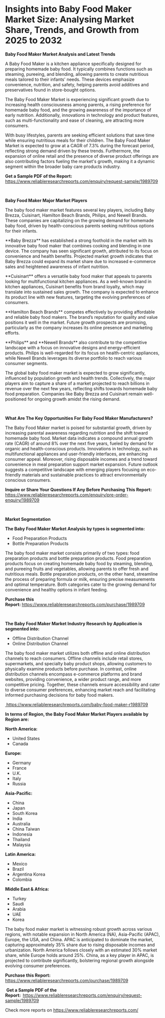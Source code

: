 <p><h1>Insights into Baby Food Maker Market Size: Analysing Market Share, Trends, and Growth from 2025 to 2032</h1></p><p><strong>Baby Food Maker Market Analysis and Latest Trends</strong></p>
<p><p>A Baby Food Maker is a kitchen appliance specifically designed for preparing homemade baby food. It typically combines functions such as steaming, pureeing, and blending, allowing parents to create nutritious meals tailored to their infants' needs. These devices emphasize convenience, nutrition, and safety, helping parents avoid additives and preservatives found in store-bought options.</p><p>The Baby Food Maker Market is experiencing significant growth due to increasing health consciousness among parents, a rising preference for homemade baby food, and the growing awareness of the importance of early nutrition. Additionally, innovations in technology and product features, such as multi-functionality and ease of cleaning, are attracting more consumers.</p><p>With busy lifestyles, parents are seeking efficient solutions that save time while ensuring nutritious meals for their children. The Baby Food Maker Market is expected to grow at a CAGR of 7.3% during the forecast period, reflecting strong demand driven by these trends. Furthermore, the expansion of online retail and the presence of diverse product offerings are also contributing factors fueling the market's growth, making it a dynamic segment within the broader baby care products industry.</p></p>
<p><strong>Get a Sample PDF of the Report:&nbsp;</strong> <a href="https://www.reliableresearchreports.com/enquiry/request-sample/1989709?utm_campaign=2307&utm_medium=2&utm_source=Github&utm_content=ia&utm_term=10022025&utm_id=baby-food-maker">https://www.reliableresearchreports.com/enquiry/request-sample/1989709</a></p>
<p>&nbsp;</p>
<p><strong>Baby Food Maker Major Market Players</strong></p>
<p><p>The baby food maker market features several key players, including Baby Brezza, Cuisinart, Hamilton Beach Brands, Philips, and Newell Brands. These companies are capitalizing on the growing demand for homemade baby food, driven by health-conscious parents seeking nutritious options for their infants.</p><p>**Baby Brezza** has established a strong foothold in the market with its innovative baby food maker that combines cooking and blending in one device. The company has seen significant growth, attributed to its focus on convenience and health benefits. Projected market growth indicates that Baby Brezza could expand its market share due to increased e-commerce sales and heightened awareness of infant nutrition.</p><p>**Cuisinart** offers a versatile baby food maker that appeals to parents looking for multifunctional kitchen appliances. As a well-known brand in kitchen appliances, Cuisinart benefits from brand loyalty, which may translate into sustained sales growth. The company is expected to enhance its product line with new features, targeting the evolving preferences of consumers.</p><p>**Hamilton Beach Brands** competes effectively by providing affordable and reliable baby food makers. The brand’s reputation for quality and value positions it well in the market. Future growth prospects are promising, particularly as the company increases its online presence and marketing efforts.</p><p>**Philips** and **Newell Brands** also contribute to the competitive landscape with a focus on innovative designs and energy-efficient products. Philips is well-regarded for its focus on health-centric appliances, while Newell Brands leverages its diverse portfolio to reach various consumer segments.</p><p>The global baby food maker market is expected to grow significantly, influenced by population growth and health trends. Collectively, the major players aim to capture a share of a market projected to reach billions in revenue over the next few years, reflecting shifts towards homemade baby food preparation. Companies like Baby Brezza and Cuisinart remain well-positioned for ongoing growth amidst the rising demand.</p></p>
<p>&nbsp;</p>
<p><strong>What Are The Key Opportunities For Baby Food Maker Manufacturers?</strong></p>
<p><p>The Baby Food Maker market is poised for substantial growth, driven by increasing parental awareness regarding nutrition and the shift toward homemade baby food. Market data indicates a compound annual growth rate (CAGR) of around 8% over the next five years, fueled by demand for organic and health-conscious products. Innovations in technology, such as multifunctional appliances and user-friendly interfaces, are enhancing consumer appeal. Moreover, rising disposable incomes and a trend toward convenience in meal preparation support market expansion. Future outlook suggests a competitive landscape with emerging players focusing on eco-friendly materials and sustainable practices to attract environmentally conscious consumers.</p></p>
<p><strong>Inquire or Share Your Questions If Any Before Purchasing This Report:</strong> <a href="https://www.reliableresearchreports.com/enquiry/pre-order-enquiry/1989709?utm_campaign=2307&utm_medium=2&utm_source=Github&utm_content=ia&utm_term=10022025&utm_id=baby-food-maker">https://www.reliableresearchreports.com/enquiry/pre-order-enquiry/1989709</a></p>
<p>&nbsp;</p>
<p><strong>Market Segmentation</strong></p>
<p><strong>The Baby Food Maker Market Analysis by types is segmented into:</strong></p>
<p><ul><li>Food Preparation Products</li><li>Bottle Preparation Products</li></ul></p>
<p><p>The baby food maker market consists primarily of two types: food preparation products and bottle preparation products. Food preparation products focus on creating homemade baby food by steaming, blending, and pureeing fruits and vegetables, allowing parents to offer fresh and nutritious meals. Bottle preparation products, on the other hand, streamline the process of preparing formula or milk, ensuring precise measurements and optimal temperature. Both categories cater to the growing demand for convenience and healthy options in infant feeding.</p></p>
<p><strong>Purchase this Report:&nbsp;</strong><a href="https://www.reliableresearchreports.com/purchase/1989709?utm_campaign=2307&utm_medium=2&utm_source=Github&utm_content=ia&utm_term=10022025&utm_id=baby-food-maker">https://www.reliableresearchreports.com/purchase/1989709</a></p>
<p>&nbsp;</p>
<p><strong>The Baby Food Maker Market Industry Research by Application is segmented into:</strong></p>
<p><ul><li>Offline Distribution Channel</li><li>Online Distribution Channel</li></ul></p>
<p><p>The baby food maker market utilizes both offline and online distribution channels to reach consumers. Offline channels include retail stores, supermarkets, and specialty baby product shops, allowing customers to physically examine products before purchase. In contrast, online distribution channels encompass e-commerce platforms and brand websites, providing convenience, a wider product range, and more competitive pricing. Together, these channels ensure accessibility and cater to diverse consumer preferences, enhancing market reach and facilitating informed purchasing decisions for baby food makers.</p></p>
<p><a href="https://www.reliableresearchreports.com/baby-food-maker-r1989709?utm_campaign=2307&utm_medium=2&utm_source=Github&utm_content=ia&utm_term=10022025&utm_id=baby-food-maker">&nbsp;https://www.reliableresearchreports.com/baby-food-maker-r1989709</a></p>
<p><strong>In terms of Region, the Baby Food Maker Market Players available by Region are:</strong></p>
<p>
    <p> <strong> North America: </strong>
        <ul>
            <li>United States</li>
            <li>Canada</li>
        </ul>
        </p> 
    <p> <strong> Europe: </strong>
        <ul>
            <li>Germany</li>
            <li>France</li>
            <li>U.K.</li>
            <li>Italy</li>
            <li>Russia</li>
        </ul>
        </p> 
    <p> <strong> Asia-Pacific: </strong>
        <ul>
            <li>China</li>
            <li>Japan</li>
            <li>South Korea</li>
            <li>India</li>
            <li>Australia</li>
            <li>China Taiwan</li>
            <li>Indonesia</li>
            <li>Thailand</li>
            <li>Malaysia</li>
        </ul>
        </p> 
    <p> <strong> Latin America: </strong>
        <ul>
            <li>Mexico</li>
            <li>Brazil</li>
            <li>Argentina Korea</li>
            <li>Colombia</li>
        </ul>
        </p> 
    <p> <strong> Middle East & Africa: </strong>
        <ul>
            <li>Turkey</li>
            <li>Saudi</li>
            <li>Arabia</li>
            <li>UAE</li>
            <li>Korea</li>
        </ul>
    </p>
    </p>
<p><p>The baby food maker market is witnessing robust growth across various regions, with notable expansion in North America (NA), Asia-Pacific (APAC), Europe, the USA, and China. APAC is anticipated to dominate the market, capturing approximately 35% share due to rising disposable incomes and urbanization. North America follows closely with an estimated 30% market share, while Europe holds around 25%. China, as a key player in APAC, is projected to contribute significantly, bolstering regional growth alongside evolving consumer preferences.</p></p>
<p><strong>Purchase this Report: </strong><a href="https://www.reliableresearchreports.com/purchase/1989709?utm_campaign=2307&utm_medium=2&utm_source=Github&utm_content=ia&utm_term=10022025&utm_id=baby-food-maker">https://www.reliableresearchreports.com/purchase/1989709</a></p>
<p>&nbsp;<strong>Get a Sample PDF of the Report:&nbsp;&nbsp;</strong><a href="https://www.reliableresearchreports.com/enquiry/request-sample/1989709?utm_campaign=2307&utm_medium=2&utm_source=Github&utm_content=ia&utm_term=10022025&utm_id=baby-food-maker">https://www.reliableresearchreports.com/enquiry/request-sample/1989709</a></p>
<p><strong></strong></p>
<p>Check more reports on <a href="https://www.reliableresearchreports.com/?utm_campaign=2307&utm_medium=2&utm_source=Github&utm_content=ia&utm_term=10022025&utm_id=baby-food-maker">https://www.reliableresearchreports.com/</a></p>